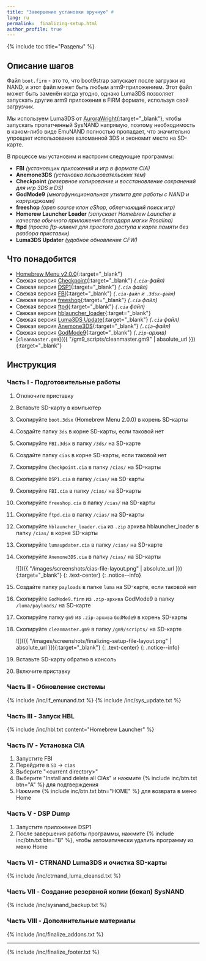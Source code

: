 ```yaml
---
title: "Завершение установки вручную" #
lang: ru
permalink:  finalizing-setup.html
author_profile: true
---
```


{% include toc title="Разделы" %}

## Описание шагов

Файл `boot.firm` - это то, что boot9strap запускает после загрузки из NAND, и этот файл может быть любым arm9-приложением. Этот файл может быть заменён когда угодно, однако Luma3DS позволяет запускать другие arm9 приложения в FIRM формате, используя свой загрузчик.

Мы используем Luma3DS от [AuroraWright](https://github.com/AuroraWright/){:target="_blank"}, чтобы запускать пропатченный SysNAND напрямую, поэтому необходимость в каком-либо виде EmuNAND полностью пропадает, что значительно упрощает использование взломанной 3DS и экономит место на SD-карте.

В процессе мы установим и настроим следующие программы:    

+  **FBI** *(установщик приложений и игр в формате CIA)*
+  **Anemone3DS** *(установка пользовательских тем)*
+  **Checkpoint** *(резервное копирование и восстановление сохранений для игр 3DS и DS)*
+  **GodMode9** *(многофункциональная утилита для работы с NAND и картриджами)*
+  **freeshop** *(open source клон eShop, облегчающий поиск игр)*
+  **Homerew Launcher Loader** *(запускает Homebrew Launcher в качестве обычного приложения благодаря магии Rosalina)*
+  **ftpd** *(просто ftp-клиент для простого доступа к карте памяти без разбора приставки)*
+  **Luma3DS Updater** *(удобное обновление CFW)*

## Что понадобится

* [Homebrew Menu v2.0.0](https://github.com/fincs/new-hbmenu/releases/latest){:target="_blank"}
* Свежая версия [Checkpoint](https://github.com/BernardoGiordano/Checkpoint/releases/latest){:target="_blank"} *(`.cia`-файл)*
* Свежая версия [DSP1](https://github.com/zoogie/DSP1/releases/latest){:target="_blank"} *(`.cia` файл)*
* Свежая версия [FBI](https://github.com/Steveice10/FBI/releases/latest){:target="_blank"} *(`.cia-файл` и `.3dsx-файл`)*
* Свежая версия [freeshop](https://notabug.org/arc13/freeShop/releases){:target="_blank"} *(`.cia` файл)*
* Свежая версия [ftpd](https://github.com/mtheall/ftpd/releases/latest){:target="_blank"} *(`.cia` файл)*
* Свежая версия [hblauncher_loader](https://github.com/yellows8/hblauncher_loader/releases/latest){:target="_blank"}
* Свежая версия [Luma3DS Update](https://github.com/KunoichiZ/lumaupdate/releases/latest){:target="_blank"} *(`.cia` файл)*
* Свежая версия [Anemone3DS](https://github.com/astronautlevel2/Anemone3DS/releases/latest){:target="_blank"} *(`.cia`-файл)*
* Свежая версия [GodMode9](https://github.com/d0k3/GodMode9/releases/latest){:target="_blank"} *(`.zip`-архив)*
* [`cleanmaster.gm9`]({{ "/gm9_scripts/cleanmaster.gm9" | absolute_url }}){:target="_blank"}

## Инструкция

### Часть I - Подготовительные работы

1. Отключите приставку
1. Вставьте SD-карту в компьютер
1. Скопируйте `boot.3dsx` (Homebrew Menu 2.0.0) в корень SD-карты
1. Создайте папку `3ds` в корне SD-карты, если таковой нет
1. Скопируйте `FBI.3dsx` в папку `/3ds/` на SD-карте
1. Создайте папку `cias` в корне SD-карты, если таковой нет
1. Скопируйте `Checkpoint.cia` в папку `/cias/` на SD-карты
1. Скопируйте `DSP1.cia` в папку `/cias/` на SD-карты
1. Скопируйте `FBI.cia` в папку `/cias/` на SD-карты
1. Скопируйте `freeshop.cia` в папку `/cias/` на SD-карты
1. Скопируйте `ftpd.cia` в папку `/cias/` на SD-карты
1. Скопируйте `hblauncher_loader.cia` из `.zip` архива hblauncher_loader в папку `/cias/` в корне SD-карты
1. Скопируйте `lumaupdater.cia` в папку `/cias/` на SD-карте
1. Скопируйте `Anemone3DS.cia` в папку `/cias/` на SD-карты

    ![]({{ "/images/screenshots/cias-file-layout.png" | absolute_url }}){:target="_blank"}
	{: .text-center}
    {: .notice--info}

1. Создайте папку `payloads` в папке `luma` на SD-карте, если таковой нет
1. Скопируйте `GodMode9.firm` из `.zip-архива` GodMode9 в папку `/luma/payloads/` на SD-карте
1. Скопируйте папку `gm9` из `.zip-архива` `GodMode9` в корень SD-карты
1. Скопируйте `cleanmaster.gm9` в папку `/gm9/scripts/` на SD-карте

    ![]({{ "/images/screenshots/finalizing-setup-file-layout.png" | absolute_url }}){:target="_blank"}
	{: .text-center}
    {: .notice--info}

1. Вставьте SD-карту обратно в консоль
1. Включите приставку

### Часть II - Обновление системы
{% include /inc/if_emunand.txt %}
{% include /inc/sys_update.txt %}

### Часть III - Запуск HBL

{% include /inc/hbl.txt content="Homebrew Launcher" %}

### Часть IV - Установка CIA

1. Запустите FBI
1. Перейдите в `SD` -> `cias`
1. Выберите "\<current directory>"
1. Выберите "Install and delete all CIAs" и нажмите {% include inc/btn.txt btn="A" %} для подтверждения
1. Нажмите {% include inc/btn.txt btn="HOME" %} для возврата в меню Home

### Часть V - DSP Dump

1. Запустите приложение DSP1
1. После завершения работы программы, нажмите {% include inc/btn.txt btn="B" %}, чтобы автоматически удалить программу из меню Home

### Часть VI - CTRNAND Luma3DS и очистка SD-карты 

{% include /inc/ctrnand_luma_cleansd.txt %}

### Часть VII - Создание резервной копии (бекап) SysNAND

{% include /inc/sysnand_backup.txt %}

### Часть VIII - Дополнительные материалы

{% include /inc/finalize_addons.txt %}

___

{% include /inc/finalize_footer.txt %}
